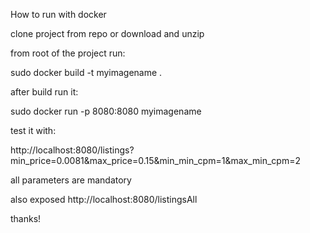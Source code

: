 How to run with docker

clone project from repo or download and unzip

from root of the project run: 

sudo docker build -t myimagename .

after build run it:

sudo docker run  -p 8080:8080 myimagename


test it with:

http://localhost:8080/listings?min_price=0.0081&max_price=0.15&min_min_cpm=1&max_min_cpm=2

all parameters are mandatory

also exposed http://localhost:8080/listingsAll 

thanks!